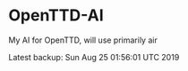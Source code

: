 # OpenTTD-AI
My AI for OpenTTD, will use primarily air

Latest backup: Sun Aug 25 01:56:01 UTC 2019
